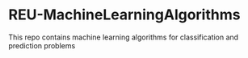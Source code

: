 # REU-MachineLearningAlgorithms
This repo contains machine learning algorithms for classification and prediction problems
